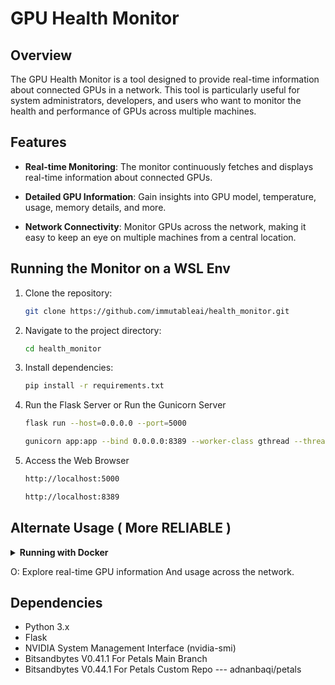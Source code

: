 # GPU Health Monitor

## Overview

The GPU Health Monitor is a tool designed to provide real-time information about connected GPUs in a network. This tool is particularly useful for system administrators, developers, and users who want to monitor the health and performance of GPUs across multiple machines.

## Features

- **Real-time Monitoring**: The monitor continuously fetches and displays real-time information about connected GPUs.
  
- **Detailed GPU Information**: Gain insights into GPU model, temperature, usage, memory details, and more.

- **Network Connectivity**: Monitor GPUs across the network, making it easy to keep an eye on multiple machines from a central location.

## Running the Monitor on a WSL Env 

1. Clone the repository:
   ```bash
   git clone https://github.com/immutableai/health_monitor.git
   ```

2. Navigate to the project directory:
   ```bash
   cd health_monitor
   ```
   
3. Install dependencies:
   ```bash
   pip install -r requirements.txt
   ```
4. Run the Flask Server or Run the Gunicorn Server
   ```bash
   flask run --host=0.0.0.0 --port=5000
   ```
   ```bash
   gunicorn app:app --bind 0.0.0.0:8389 --worker-class gthread --threads 10 --timeout 120 --reload
   ```
   
5. Access the Web Browser
   ```bash
   http://localhost:5000
   ```
   ```bash
   http://localhost:8389
   ```
      

## Alternate Usage ( More RELIABLE )

<details>
<summary><b>Running with Docker</b></summary>

```bash
git clone https://github.com/immutableai/health_monitor.git
cd health_monitor
docker-compose up --build -d
```
</details>


O: Explore real-time GPU information And usage across the network.

## Dependencies

- Python 3.x
- Flask
- NVIDIA System Management Interface (nvidia-smi)
- Bitsandbytes V0.41.1 For Petals Main Branch
- Bitsandbytes V0.44.1 For Petals Custom Repo --- adnanbaqi/petals

